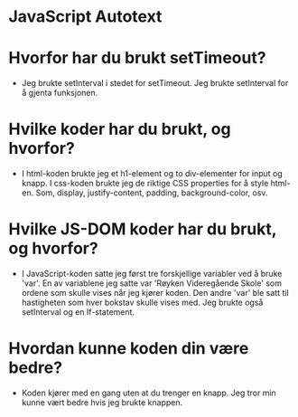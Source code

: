 # JavaScript Autotext

# Hvorfor har du brukt setTimeout?
- Jeg brukte setInterval i stedet for setTimeout. Jeg brukte setInterval for å gjenta funksjonen.

# Hvilke koder har du brukt, og hvorfor?
- I html-koden brukte jeg et h1-element og to div-elementer for input og knapp. I css-koden brukte jeg de riktige CSS properties for å style html-en. Som, display, justify-content, padding, background-color, osv.

# Hvilke JS-DOM koder har du brukt, og hvorfor?
- I JavaScript-koden satte jeg først tre forskjellige variabler ved å bruke 'var'. En av variablene jeg satte var 'Røyken Videregående Skole' som ordene som skulle vises når jeg kjører koden. Den andre 'var' ble satt til hastigheten som hver bokstav skulle vises med. Jeg brukte også setInterval og en If-statement.

# Hvordan kunne koden din være bedre?
- Koden kjører med en gang uten at du trenger en knapp. Jeg tror min kunne vært bedre hvis jeg brukte knappen. 